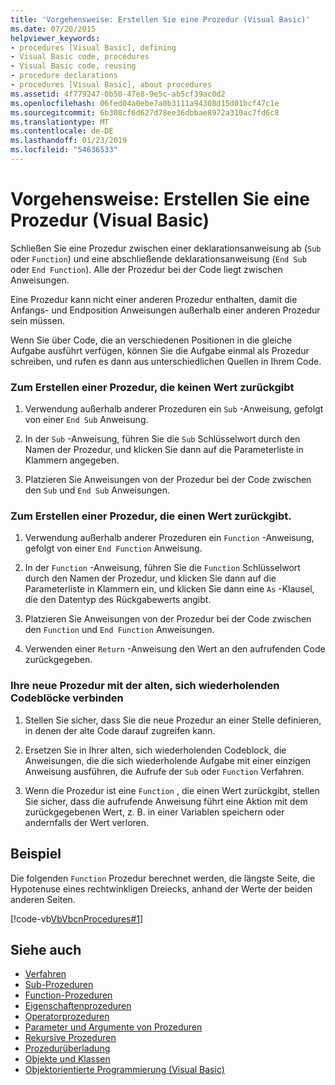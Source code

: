 ```yaml
---
title: 'Vorgehensweise: Erstellen Sie eine Prozedur (Visual Basic)'
ms.date: 07/20/2015
helpviewer_keywords:
- procedures [Visual Basic], defining
- Visual Basic code, procedures
- Visual Basic code, reusing
- procedure declarations
- procedures [Visual Basic], about procedures
ms.assetid: 4f779247-0b50-47e8-9e5c-ab5cf39ac0d2
ms.openlocfilehash: 06fed04a0ebe7a0b3111a94308d15d01bcf47c1e
ms.sourcegitcommit: 6b308cf6d627d78ee36dbbae8972a310ac7fd6c8
ms.translationtype: MT
ms.contentlocale: de-DE
ms.lasthandoff: 01/23/2019
ms.locfileid: "54636533"
---
```

# <a name="how-to-create-a-procedure-visual-basic"></a>Vorgehensweise: Erstellen Sie eine Prozedur (Visual Basic)
Schließen Sie eine Prozedur zwischen einer deklarationsanweisung ab (`Sub` oder `Function`) und eine abschließende deklarationsanweisung (`End Sub` oder `End Function`). Alle der Prozedur bei der Code liegt zwischen Anweisungen.  
  
 Eine Prozedur kann nicht einer anderen Prozedur enthalten, damit die Anfangs- und Endposition Anweisungen außerhalb einer anderen Prozedur sein müssen.  
  
 Wenn Sie über Code, die an verschiedenen Positionen in die gleiche Aufgabe ausführt verfügen, können Sie die Aufgabe einmal als Prozedur schreiben, und rufen es dann aus unterschiedlichen Quellen in Ihrem Code.  
  
### <a name="to-create-a-procedure-that-does-not-return-a-value"></a>Zum Erstellen einer Prozedur, die keinen Wert zurückgibt  
  
1.  Verwendung außerhalb anderer Prozeduren ein `Sub` -Anweisung, gefolgt von einer `End Sub` Anweisung.  
  
2.  In der `Sub` -Anweisung, führen Sie die `Sub` Schlüsselwort durch den Namen der Prozedur, und klicken Sie dann auf die Parameterliste in Klammern angegeben.  
  
3.  Platzieren Sie Anweisungen von der Prozedur bei der Code zwischen den `Sub` und `End Sub` Anweisungen.  
  
### <a name="to-create-a-procedure-that-returns-a-value"></a>Zum Erstellen einer Prozedur, die einen Wert zurückgibt.  
  
1.  Verwendung außerhalb anderer Prozeduren ein `Function` -Anweisung, gefolgt von einer `End Function` Anweisung.  
  
2.  In der `Function` -Anweisung, führen Sie die `Function` Schlüsselwort durch den Namen der Prozedur, und klicken Sie dann auf die Parameterliste in Klammern ein, und klicken Sie dann eine `As` -Klausel, die den Datentyp des Rückgabewerts angibt.  
  
3.  Platzieren Sie Anweisungen von der Prozedur bei der Code zwischen den `Function` und `End Function` Anweisungen.  
  
4.  Verwenden einer `Return` -Anweisung den Wert an den aufrufenden Code zurückgegeben.  
  
### <a name="to-connect-your-new-procedure-with-the-old-repetitive-blocks-of-code"></a>Ihre neue Prozedur mit der alten, sich wiederholenden Codeblöcke verbinden  
  
1.  Stellen Sie sicher, dass Sie die neue Prozedur an einer Stelle definieren, in denen der alte Code darauf zugreifen kann.  
  
2.  Ersetzen Sie in Ihrer alten, sich wiederholenden Codeblock, die Anweisungen, die die sich wiederholende Aufgabe mit einer einzigen Anweisung ausführen, die Aufrufe der `Sub` oder `Function` Verfahren.  
  
3.  Wenn die Prozedur ist eine `Function` , die einen Wert zurückgibt, stellen Sie sicher, dass die aufrufende Anweisung führt eine Aktion mit dem zurückgegebenen Wert, z. B. in einer Variablen speichern oder andernfalls der Wert verloren.  
  
## <a name="example"></a>Beispiel  
 Die folgenden `Function` Prozedur berechnet werden, die längste Seite, die Hypotenuse eines rechtwinkligen Dreiecks, anhand der Werte der beiden anderen Seiten.  
  
 [!code-vb[VbVbcnProcedures#1](./codesnippet/VisualBasic/how-to-create-a-procedure_1.vb)]  
  
## <a name="see-also"></a>Siehe auch

- [Verfahren](./index.md)
- [Sub-Prozeduren](./sub-procedures.md)
- [Function-Prozeduren](./function-procedures.md)
- [Eigenschaftenprozeduren](./property-procedures.md)
- [Operatorprozeduren](./operator-procedures.md)
- [Parameter und Argumente von Prozeduren](./procedure-parameters-and-arguments.md)
- [Rekursive Prozeduren](./recursive-procedures.md)
- [Prozedurüberladung](./procedure-overloading.md)
- [Objekte und Klassen](../../../../visual-basic/programming-guide/language-features/objects-and-classes/index.md)
- [Objektorientierte Programmierung (Visual Basic)](../../concepts/object-oriented-programming.md)
